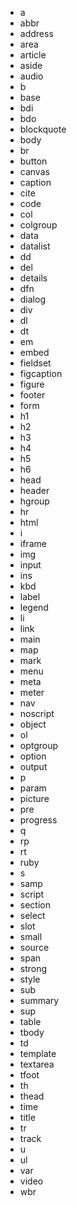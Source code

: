- a
- abbr
- address
- area
- article
- aside
- audio
- b
- base
- bdi
- bdo
- blockquote
- body
- br
- button
- canvas
- caption
- cite
- code
- col
- colgroup
- data
- datalist
- dd
- del
- details
- dfn
- dialog
- div
- dl
- dt
- em
- embed
- fieldset
- figcaption
- figure
- footer
- form
- h1
- h2
- h3
- h4
- h5
- h6
- head
- header
- hgroup
- hr
- html
- i
- iframe
- img
- input
- ins
- kbd
- label
- legend
- li
- link
- main
- map
- mark
- menu
- meta
- meter
- nav
- noscript
- object
- ol
- optgroup
- option
- output
- p
- param
- picture
- pre
- progress
- q
- rp
- rt
- ruby
- s
- samp
- script
- section
- select
- slot
- small
- source
- span
- strong
- style
- sub
- summary
- sup
- table
- tbody
- td
- template
- textarea
- tfoot
- th
- thead
- time
- title
- tr
- track
- u
- ul
- var
- video
- wbr